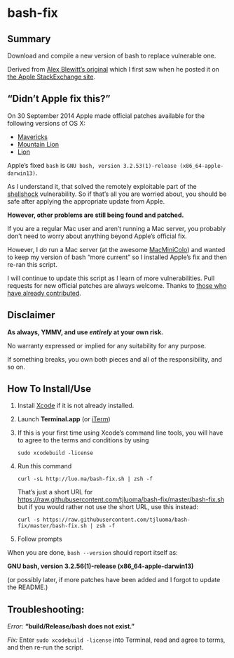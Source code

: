 bash-fix
========

## Summary

Download and compile a new version of bash to replace vulnerable one.

Derived from [Alex Blewitt’s original][1] which I first saw when he posted it on [the Apple StackExchange site][2].


## “Didn’t Apple fix this?”

On 30 September 2014 Apple made official patches available for the following versions of OS X:

* [Mavericks][3]
* [Mountain Lion][4]
* [Lion][5]

Apple’s fixed `bash` is `GNU bash, version 3.2.53(1)-release (x86_64-apple-darwin13)`.

As I understand it, that solved the remotely exploitable part of the [shellshock][6] vulnerability. So if that’s all you are worried about, you should be safe after applying the appropriate update from Apple.

**However, other problems are still being found and patched.**

If you are a regular Mac user and aren’t running a Mac server, you probably don’t need to worry about anything beyond Apple’s official fix.

However, I _do_ run a Mac server (at the awesome [MacMiniColo][]) and wanted to keep my version of bash “more current” so I installed 
Apple’s fix and then re-ran this script.

I will continue to update this script as I learn of more vulnerabilities. Pull requests for new official patches are always welcome. Thanks to [those who have already contributed][7].

## Disclaimer

**As always, YMMV, and use _entirely_ at your own risk.**

No warranty expressed or implied for any suitability for any purpose. 

If something breaks, you own both pieces and all of the responsibility, and so on.


## How To Install/Use ##

1. Install [Xcode][] if it is not already installed.


2.	Launch **Terminal.app** (or [iTerm](http://iterm2.com))

3. If this is your first time using Xcode’s command line tools, you will have to agree to the terms and conditions by using 

	`sudo xcodebuild -license`

4.	Run this command 

		curl -sL http://luo.ma/bash-fix.sh | zsh -f

	That’s just a short URL for <https://raw.githubusercontent.com/tjluoma/bash-fix/master/bash-fix.sh> but if you would rather not use the short URL, use this instead:

		curl -s https://raw.githubusercontent.com/tjluoma/bash-fix/master/bash-fix.sh | zsh -f
	
4.	Follow prompts

When you are done, `bash --version` should report itself as:

**GNU bash, version 3.2.56(1)-release (x86_64-apple-darwin13)**

(or possibly later, if more patches have been added and I forgot to update the README.)

## Troubleshooting: ##

_Error:_ **“build/Release/bash does not exist.”**

_Fix:_ Enter `sudo xcodebuild -license` into Terminal, read and agree to terms, and then re-run the script.




[1]:	http://alblue.bandlem.com/2014/09/bash-remote-vulnerability.html
[2]:	http://apple.stackexchange.com/questions/146849/how-do-i-recompile-bash-to-avoid-the-remote-exploit-cve-2014-6271-and-cve-2014-7/146851#146851
[3]:	http://support.apple.com/kb/DL1769
[4]:	http://support.apple.com/kb/DL1768
[5]:	http://support.apple.com/kb/DL1767
[6]:	http://www.troyhunt.com/2014/09/everything-you-need-to-know-about.html?m=1
[7]:	https://github.com/tjluoma/bash-fix/graphs/contributors
[MacMiniColo]:	http://MacMiniColo.net
[Xcode]:	http://itunes.apple.com/us/app/xcode/id497799835?mt=12
